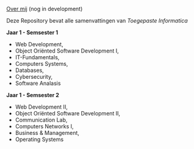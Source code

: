 [Over mij](https://robbe04.github.io/portfolio/) (nog in development)

Deze Repository bevat alle samenvattingen van _Toegepaste Informatica_ 

 **Jaar 1 - Semsester 1**  
 - Web Development,  
 - Object Oriënted Software Development I,   
 - IT-Fundamentals,   
 - Computers Systems,   
 - Databases,   
 - Cybersecurity,   
 - Software Analasis
    
 **Jaar 1 - Semsester 2**  
 - Web Development II,   
 - Object Oriënted Software Development II,   
 - Communication Lab,   
 - Computers Networks I,   
 - Business & Management,   
 - Operating Systems

